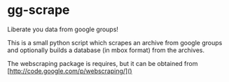 gg-scrape
=========

Liberate you data from google groups!

This is a small python script which scrapes an archive from google groups and optionally builds a database (in mbox format) from the archives.

The webscraping package is requires, but it can be obtained from [http://code.google.com/p/webscraping/]()
